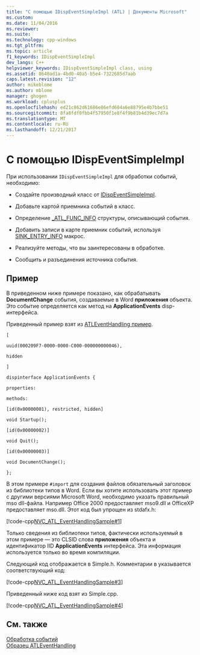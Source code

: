 ```yaml
---
title: "С помощью IDispEventSimpleImpl (ATL) | Документы Microsoft"
ms.custom: 
ms.date: 11/04/2016
ms.reviewer: 
ms.suite: 
ms.technology: cpp-windows
ms.tgt_pltfrm: 
ms.topic: article
f1_keywords: IDispEventSimpleImpl
dev_langs: C++
helpviewer_keywords: IDispEventSimpleImpl class, using
ms.assetid: 8640ad1a-4bd0-40a5-b5e4-7322685d7aab
caps.latest.revision: "12"
author: mikeblome
ms.author: mblome
manager: ghogen
ms.workload: cplusplus
ms.openlocfilehash: ed21c862d61686e86efd684a6e88795e4b7bbe51
ms.sourcegitcommit: 8fa8fdf0fbb4f57950f1e8f4f9b81b4d39ec7d7a
ms.translationtype: MT
ms.contentlocale: ru-RU
ms.lasthandoff: 12/21/2017
---
```

# <a name="using-idispeventsimpleimpl"></a>С помощью IDispEventSimpleImpl
При использовании `IDispEventSimpleImpl` для обработки событий, необходимо:  
  
-   Создайте производный класс от [IDispEventSimpleImpl](../atl/reference/idispeventsimpleimpl-class.md).  
  
-   Добавьте картой приемника событий в класс.  
  
-   Определение [_ATL_FUNC_INFO](../atl/reference/atl-func-info-structure.md) структуры, описывающий события.  
  
-   Добавить записи в карте приемник событий, используя [SINK_ENTRY_INFO](reference/composite-control-macros.md#sink_entry_info) макрос.  
  
-   Реализуйте методы, что вы заинтересованы в обработке.  
  
-   Сообщить и разъединения источника события.  
  
## <a name="example"></a>Пример  
 В приведенном ниже примере показано, как обрабатывать **DocumentChange** события, создаваемые в Word **приложения** объекта. Это событие определяется как метод на **ApplicationEvents** disp-интерфейса.  
  
 Приведенный пример взят из [ATLEventHandling пример](../visual-cpp-samples.md).  
  
 `[`  
  
 `uuid(000209F7-0000-0000-C000-000000000046),`  
  
 `hidden`  
  
 `]`  
  
 `dispinterface ApplicationEvents {`  
  
 `properties:`  
  
 `methods:`  
  
 `[id(0x00000001), restricted, hidden]`  
  
 `void Startup();`  
  
 `[id(0x00000002)]`  
  
 `void Quit();`  
  
 `[id(0x00000003)]`  
  
 `void DocumentChange();`  
  
 `};`  
  
 В этом примере `#import` для создания файлов обязательный заголовок из библиотеки типов в Word. Если вы хотите использовать этот пример с другими версиями Microsoft Word, необходимо указать правильный mso dll-файла. Например Office 2000 предоставляет mso9.dll и OfficeXP предоставляет mso.dll. Этот код был упрощен из stdafx.h:  
  
 [!code-cpp[NVC_ATL_EventHandlingSample#1](../atl/codesnippet/cpp/using-idispeventsimpleimpl_1.h)]  
  
 Только сведения из библиотеки типов, фактически используемый в этом примере — это CLSID слова **приложения** объекта и идентификатор IID **ApplicationEvents** интерфейса. Эта информация используется только во время компиляции.  
  
 Следующий код отображается в Simple.h. Комментарии в указывается соответствующий код:  
  
 [!code-cpp[NVC_ATL_EventHandlingSample#3](../atl/codesnippet/cpp/using-idispeventsimpleimpl_2.h)]  
  
 Приведенный ниже код взят из Simple.cpp.  
  
 [!code-cpp[NVC_ATL_EventHandlingSample#4](../atl/codesnippet/cpp/using-idispeventsimpleimpl_3.cpp)]  
  
## <a name="see-also"></a>См. также  
 [Обработка событий](../atl/event-handling-and-atl.md)   
 [Образец ATLEventHandling](../visual-cpp-samples.md)

